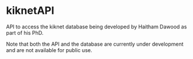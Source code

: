 kiknetAPI
=========

API to access the kiknet database being developed by Haitham Dawood as part of his PhD.

Note that both the API and the database are currently under development and are not available for public use.

